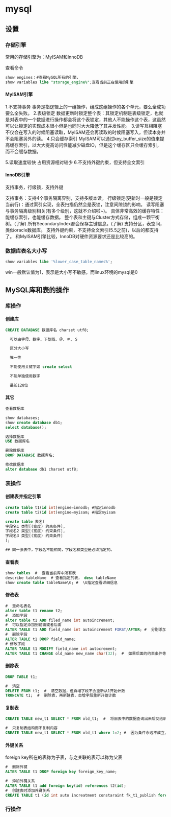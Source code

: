 # mysql

## 设置

### 存储引擎

常用的存储引擎为：MyISAM和InnoDB

查看命令
```sql
show engines；#查看MySQL所有的引擎，
show variables like "storage_engine%";查看当前正在使用的引擎
```
#### MyISAM引擎
1.不支持事务
            事务是指逻辑上的一组操作，组成这组操作的各个单元，要么全成功要么全失败。
2.表级锁定
            数据更新时锁定整个表：其锁定机制是表级锁定，也就是对表中的一个数据进行操作都会将这个表锁定，其他人不能操作这个表，这虽然可以让锁定的实现成本很小但是也同时大大降低了其并发性能。
3.读写互相阻塞
            不仅会在写入的时候阻塞读取，MyISAM还会再读取的时候阻塞写入，但读本身并不会阻塞另外的读。
4.只会缓存索引
            MyISAM可以通过key_buffer_size的值来提高缓存索引，以大大提高访问性能减少磁盘IO，但是这个缓存区只会缓存索引，而不会缓存数据。

5.读取速度较快
            占用资源相对较少
6.不支持外键约束，但支持全文索引

#### InnoDB引擎
支持事务，行级锁，支持外键

支持事务：支持4个事务隔离界别，支持多版本读。
行级锁定(更新时一般是锁定当前行)：通过索引实现，全表扫描仍然会是表锁，注意间隙锁的影响。
读写阻塞与事务隔离级别相关(有多个级别，这就不介绍啦~)。
具体非常高效的缓存特性：能缓存索引，也能缓存数据。
整个表和主键与Cluster方式存储，组成一颗平衡树。(了解)
所有SecondaryIndex都会保存主键信息。(了解)
支持分区，表空间，类似oracle数据库。
支持外键约束，不支持全文索引(5.5之前)，以后的都支持了。
和MyISAM引擎比较，InnoDB对硬件资源要求还是比较高的。

### 数据库表名大小写
```sql
show variables like '%lower_case_table_names%';
```
win一般默认值为1，表示是大小写不敏感，而linux环境的mysql是0


## MySQL库和表的操作

### 库操作

#### 创建库

```sql
CREATE DATABASE 数据库名 charset utf8;

  可以由字母、数字、下划线、＠、＃、＄

  区分大小写

  唯一性

  不能使用关键字如 create select

  不能单独使用数字

  最长128位
```
#### 其它

```sql
查看数据库

show databases;
show create database db1;
select database();

选择数据库
USE 数据库名

删除数据库
DROP DATABASE 数据库名;

修改数据库
alter database db1 charset utf8;
```

### 表操作

#### 创建表并指定引擎
```sql
create table t1(id int)engine=innodb; #指定innodb
create table t2(id int)engine=myisam; #指定myisam
```

```sql
create table 表名(
字段名1 类型[(宽度) 约束条件],
字段名2 类型[(宽度) 约束条件],
字段名3 类型[(宽度) 约束条件]
);

## 同一张表中，字段名不能相同，字段名和类型是必须指定的。

```

#### 查看表

```sql
show tables  #  查看当前库中所有表
describe tableName  # 查看指定的表， desc tableName
show create table tableName\G; #  \G指定查看详细信息

```

#### 修改表

```sql
#  重命名表名
alter table t1 rename t2;
#  添加字段
alter table t1 ADD filed_name int autoincrement;
#  可以指定添加到前面或者后面
ALTER TABLE t1 ADD field_name int autoincrement FIRST/AFTER; #  分别添加到第一个位置/最后位置。
#  删除字段
ALTER TABLE t1 DROP field_name;
# 修改字段
ALTER TABLE t1 MODIFY field_name int autocrement;
ALTER TABLE t1 CHANGE old_name new_name char(32);  #  如果后面的约束条件等没变，则只改了字段名
```

#### 删除表
```sql
DROP TABLE t1;

#  清空
DELETE FROM t1;  #  清空数据，但自增字段不会重新从1开始计数
TRUNCATE t1;  #  删除表，再新建表，自增字段重新开始计数
```

#### 复制表

```sql
CREATE TABLE new_t1 SELECT * FROM old_t1;  #  将旧表中的数据查询出来后交给新表

#  只复制表结构而不复制内容
CREATE TABLE new_t1 SELECT * FROM old_t1 where 1=2; #  因为条件永远不成立，所以查不到数据，只有表结构
```

####  外键关系
foreign key所在的表称为子表，与之关联的表可以称为父表

```sql
#  删除外键
ALTER TABLE t1 DROP foreign key foreign_key_name;

#  添加外键关系
ALTER TABLE t1 add foreign key(id) references t2(id);
#  创建表时添加外键关系
CREATE TABLE t1 (id int auto increatment constaraint fk_t1_publish foreign key(pid) references publish(id)
```

### 行操作

